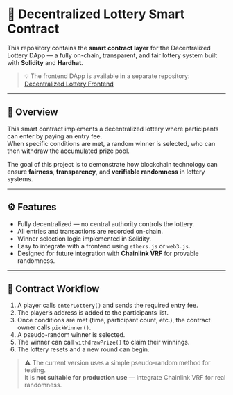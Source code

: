 # 🎯 Decentralized Lottery Smart Contract

This repository contains the **smart contract layer** for the Decentralized Lottery DApp — a fully on-chain, transparent, and fair lottery system built with **Solidity** and **Hardhat**.

> 💡 The frontend DApp is available in a separate repository:  
> [Decentralized Lottery Frontend](https://github.com/rtxmythically/decentralized-lottery)

---

## 🚀 Overview

This smart contract implements a decentralized lottery where participants can enter by paying an entry fee.  
When specific conditions are met, a random winner is selected, who can then withdraw the accumulated prize pool.

The goal of this project is to demonstrate how blockchain technology can ensure **fairness**, **transparency**, and **verifiable randomness** in lottery systems.

---

## ⚙️ Features

- Fully decentralized — no central authority controls the lottery.
- All entries and transactions are recorded on-chain.
- Winner selection logic implemented in Solidity.
- Easy to integrate with a frontend using `ethers.js` or `web3.js`.
- Designed for future integration with **Chainlink VRF** for provable randomness.

---

## 🧩 Contract Workflow

1. A player calls `enterLottery()` and sends the required entry fee.
2. The player’s address is added to the participants list.
3. Once conditions are met (time, participant count, etc.), the contract owner calls `pickWinner()`.
4. A pseudo-random winner is selected.
5. The winner can call `withdrawPrize()` to claim their winnings.
6. The lottery resets and a new round can begin.

> ⚠️ The current version uses a simple pseudo-random method for testing.  
> It is **not suitable for production use** — integrate Chainlink VRF for real randomness.



